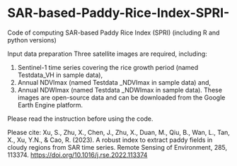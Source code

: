 # SAR-based-Paddy-Rice-Index-SPRI-
Code of computing SAR-based Paddy Rice Index (SPRI) (including R and python versions)

Input data preparation
Three satellite images are required, including:
1.	Sentinel-1 time series covering the rice growth period (named Testdata_VH in sample data), 
2.	Annual NDVImax (named Testdata _NDVImax in sample data) and,
3.	Annual NDWImax (named Testdata _NDWImax in sample data). 
These images are open-source data and can be downloaded from the Google Earth Engine platform. 

Please read the instruction before using the code.

Please cite:
Xu, S., Zhu, X., Chen, J., Zhu, X., Duan, M., Qiu, B., Wan, L., Tan, X., Xu, Y.N., & Cao, R. (2023). A robust index to extract paddy fields in cloudy regions from SAR time series. Remote Sensing of Environment, 285, 113374. https://doi.org/10.1016/j.rse.2022.113374
